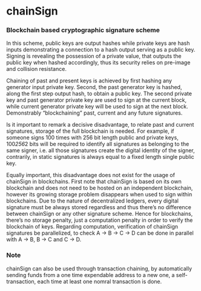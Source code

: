 # chainSign
### Blockchain based cryptographic signature scheme

In this scheme, public keys are output hashes while private keys are hash inputs demonstrating a connection to a hash output serving as a public key. Signing is revealing the possession of a private value, that outputs the public key when hashed accordingly, thus its security relies on pre-image and collision resistance.

Chaining of past and present keys is achieved by first hashing any generator input private key. Second, the past generator key is hashed, along the first step output hash, to obtain a public key. The second private key and past generator private key are used to sign at the current block, while current generator private key will be used to sign at the next block. Demonstrably “blockchaining” past, current and any future signatures.

Is it important to remark a decisive disadvantage, to relate past and current signatures, storage of the full blockchain is needed. For example, if someone signs 100 times with 256 bit length public and private keys, 100*256*2 bits will be required to identify all signatures as belonging to the same signer, i.e. all those signatures create the digital identity of the signer, contrarily, in static signatures is always equal to a fixed length single public key. 

Equally important, this disadvantage does not exist for the usage of chainSign in blockchains. First note that chainSign is based on its own blockchain and does not need to be hosted on an independent blockchain, however its growing storage problem disappears when used to sign within blockchains. Due to the nature of decentralized ledgers, every digital signature must be always stored regardless and thus there’s no difference between chainSign or any other signature scheme. Hence for blockchains, there’s no storage penalty, just a computation penalty in order to verify the blockchain of keys. Regarding computation, verification of chainSign signatures be parallelized, to check A → B → C → D can be done in parallel with A → B, B → C and C → D.

### Note
chainSign can also be used through transaction chaining, by automatically sending funds from a one time expendable address to a new one, a self-transaction, each time at least one nomral transaction is done.
